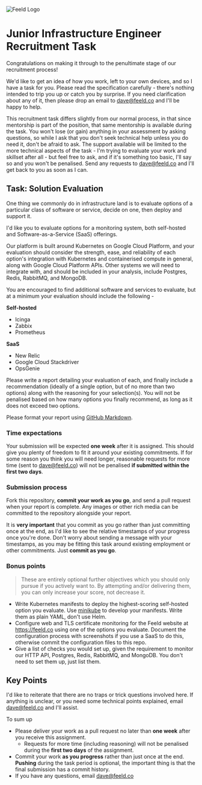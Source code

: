 ![Feeld Logo](https://i.imgur.com/7MG1EA7.jpg)

# Junior Infrastructure Engineer Recruitment Task

Congratulations on making it through to the penultimate stage of our recruitment process! 

We'd like to get an idea of how you work, left to your own devices, and so I have a task for you. Please read the specification carefully - there's nothing intended to trip you up or catch you by surprise. If you need clarification about any of it, then please drop an email to dave@feeld.co and I'll be happy to help.

This recruitment task differs slightly from our normal process, in that since mentorship is part of the position, that same mentorship is available during the task. You won't lose (or gain) anything in your assessment by asking questions, so while I ask that you don't seek technical help unless you do need it, don't be afraid to ask. The support available will be limited to the more technical aspects of the task - I'm trying to evaluate your work and skillset after all - but feel free to ask, and if it's something too basic, I'll say so and you won't be penalised. Send any requests to dave@feeld.co and I'll get back to you as soon as I can.

## Task: Solution Evaluation

One thing we commonly do in infrastructure land is to evaluate options of a particular class of software or service, decide on one, then deploy and support it.

I'd like you to evaluate options for a monitoring system, both self-hosted and Software-as-a-Service (SaaS) offerings.

Our platform is built around Kubernetes on Google Cloud Platform, and your evaluation should consider the strength, ease, and reliability of each option's integration with Kubernetes and containerised compute in general, along with Google Cloud Platform APIs. Other systems we will need to integrate with, and should be included in your analysis, include Postgres, Redis, RabbitMQ, and MongoDB.

You are encouraged to find additional software and services to evaluate, but at a minimum your evaluation should include the following -

**Self-hosted**

- Icinga
- Zabbix
- Prometheus

**SaaS**

- New Relic
- Google Cloud Stackdriver
- OpsGenie

Please write a report detailing your evaluation of each, and finally include a recommendation (ideally of a single option, but of no more than two options) along with the reasoning for your selection(s). You will not be penalised based on how many options you finally recommend, as long as it does not exceed two options.

Please format your report using [GitHub Markdown](https://guides.github.com/features/mastering-markdown/).

### Time expectations

Your submission will be expected **one week** after it is assigned. This should give you plenty of freedom to fit it around your existing commitments. If for some reason you think you will need longer, reasonable requests for more time (sent to dave@feeld.co) will not be penalised **if submitted within the first two days**. 

### Submission process

Fork this repository, **commit your work as you go**, and send a pull request when your report is complete. Any images or other rich media can be committed to the repository alongside your report.

It is **very important** that you commit as you go rather than just committing once at the end, as I'd like to see the relative timestamps of your progress once you're done. Don't worry about sending a message with your timestamps, as you may be fitting this task around existing employment or other commitments. Just **commit as you go**.

### Bonus points

> These are entirely optional further objectives which you should only pursue if you actively want to. By attempting and/or delivering them, you can only increase your score, not decrease it.

* Write Kubernetes manifests to deploy the highest-scoring self-hosted option you evaluate. Use [minikube](https://minikube.sigs.k8s.io/) to develop your manifests. Write them as plain YAML, don't use Helm.
* Configure web and TLS certificate monitoring for the Feeld website at https://feeld.co using one of the options you evaluate. Document the configuration process with screenshots if you use a SaaS to do this, otherwise commit the configuration files to this repo.
* Give a list of checks you would set up, given the requirement to monitor our HTTP API, Postgres, Redis, RabbitMQ, and MongoDB. You don't need to set them up, just list them.

## Key Points

I'd like to reiterate that there are no traps or trick questions involved here. If anything is unclear, or you need some technical points explained, email dave@feeld.co and I'll assist.

To sum up

* Please deliver your work as a pull request no later than **one week** after you receive this assignment.
  * Requests for more time (including reasoning) will not be penalised during the **first two days** of the assignment.
* Commit your work **as you progress** rather than just once at the end. **Pushing** during the task period is optional, the important thing is that the final submission has a commit history.
* If you have any questions, email dave@feeld.co



